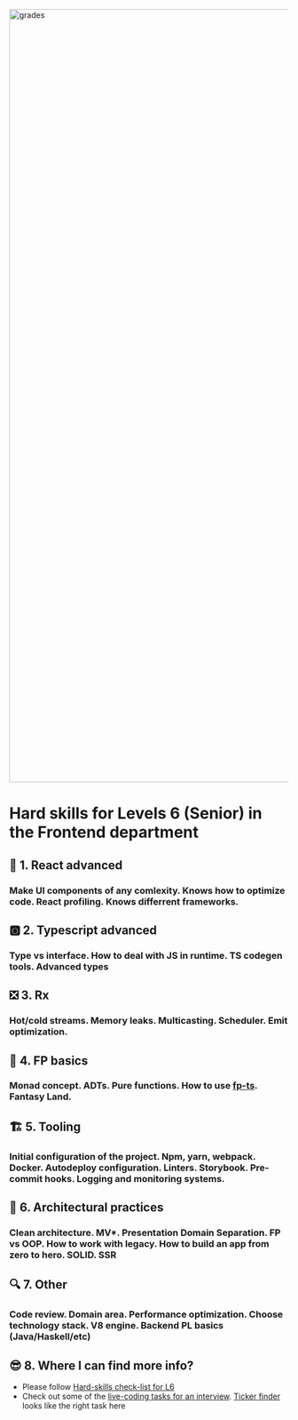 <img width="1392" alt="grades" src="https://user-images.githubusercontent.com/47868427/120641169-f546a000-c47b-11eb-94a1-b03db576ab43.png">

# Hard skills for Levels 6 (Senior) in the Frontend department

## 🚀 1. React advanced
### Make UI components of any comlexity.  Knows how to optimize code. React profiling. Knows differrent frameworks. 

## 🅾️ 2. Typescript advanced
### Type vs interface. How to deal with JS in runtime. TS codegen tools. Advanced types

## ❎ 3. Rx
### Hot/cold streams. Memory leaks. Multicasting. Scheduler. Emit optimization.

## 📡 4. FP basics
### Monad concept. ADTs. Pure functions. How to use [fp-ts](https://github.com/gcanti/fp-ts). Fantasy Land.

## 🏗️ 5. Tooling
### Initial configuration of the project. Npm, yarn, webpack. Docker. Autodeploy configuration. Linters. Storybook. Pre-commit hooks. Logging and monitoring systems.

## 🧹 6. Architectural practices
### Clean architecture. MV*. Presentation Domain Separation. FP vs OOP. How to work with legacy. How to build an app from zero to hero. SOLID. SSR

## 🔍 7. Other
### Code review. Domain area. Performance optimization. Choose technology stack. V8 engine. Backend PL basics (Java/Haskell/etc)

## 😎 8. Where I can find more info?
- Please follow [Hard-skills check-list for L6](https://docs.google.com/spreadsheets/d/1PKy3hWqiKJ66MxrWhCk9xprJgO_-g2xnjnB0SvUuosY/edit#gid=1856671199)
- Check out some of the [live-coding tasks for an interview](https://confluence.in.devexperts.com/x/EYMfDg). [Ticker finder](https://codesandbox.io/s/devexperts-coding-interview-en-mwe0f?file=/tasks.txt) looks like the right task here

